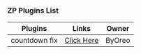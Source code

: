 ### ZP Plugins List


Plugins  | Links | Owner
------------- | ------------- | ------------- |
countdown fix  | [Click Here](https://github.com/byoreo/zp-countdown-fix) | ByOreo
